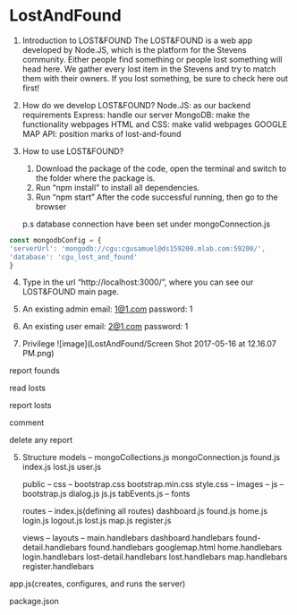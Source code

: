 # LostAndFound

1.  Introduction to LOST&FOUND
    The LOST&FOUND is a web app developed by Node.JS, which is the platform for the Stevens community. Either people find something or people lost something will head here. We gather every lost item in the Stevens and try to match them with their owners. If you lost something, be sure to check here out first!

2. How do we develop LOST&FOUND?
	  Node.JS: as our backend requirements
	  Express: handle our server
	  MongoDB: make the functionality webpages
	  HTML and CSS: make valid webpages
	  GOOGLE MAP API: position marks of lost-and-found

3. How to use LOST&FOUND?
   1. Download the package of the code, open the terminal and switch to the folder where the package is.
	 2. Run “npm install” to install all dependencies.
	 3. Run “npm start”
	    After the code successful running, then go to the browser

	  p.s database connection have been set under mongoConnection.js 
  
  ```javascript
  const mongodbConfig = {
  'serverUrl': 'mongodb://cgu:cgusamuel@ds159200.mlab.com:59200/',
  'database': 'cgu_lost_and_found'
  }
  ```
  
  4. Type in the url “http://localhost:3000/”, where you can see our LOST&FOUND main page.
  5. An existing admin
	  email: 1@1.com
	  password: 1
	
  6. An existing user
	  email: 2@1.com
	  password: 1



4. Privilege
![image](LostAndFound/Screen Shot 2017-05-16 at 12.16.07 PM.png)


report founds



read losts



report losts



comment



delete any report






5. Structure
	models – mongoCollections.js
		     mongoConnection.js
		     found.js
		     index.js
		     lost.js
		     user.js

	public – css – bootstrap.css
			  bootstrap.min.css
			  style.css
		– images
 		– js – bootstrap.js
		          dialog.js
		          js.js
                                tabEvents.js
		– fonts

	routes – index.js(defining all routes)
		    dashboard.js
		    found.js
		    home.js
        	                login.js
                           logout.js
                           lost.js
		    map.js
                           register.js

	views – layouts – main.handlebars
		     dashboard.handlebars
		     found-detail.handlebars
		     found.handlebars
		     googlemap.html
		     home.handlebars
		     login.handlebars
		     lost-detail.handlebars
		     lost.handlebars
		     map.handlebars
		     register.handlebars

app.js(creates, configures, and runs the server)

package.json
